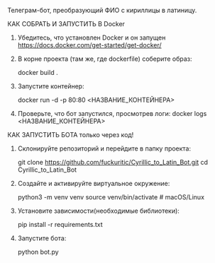 Телеграм-бот, преобразующий ФИО с кириллицы в латиницу.


КАК СОБРАТЬ И ЗАПУСТИТЬ В Docker

1. Убедитесь, что установлен Docker и он запущен https://docs.docker.com/get-started/get-docker/

2. В корне проекта (там же, где dockerfile) соберите образ:
    
    docker build .

3. Запустите контейнер:
    
    docker run -d -p 80:80 <НАЗВАНИЕ_КОНТЕЙНЕРА>

4. Проверьте, что бот запустился, просмотрев логи:
    docker logs <НАЗВАНИЕ_КОНТЕЙНЕРА>



КАК ЗАПУСТИТЬ БОТА только через код!

1. Склонируйте репозиторий и перейдите в папку проекта:

    git clone https://github.com/fuckuritic/Cyrillic_to_Latin_Bot.git
    cd Cyrillic_to_Latin_Bot


2. Создайте и активируйте виртуальное окружение:

    python3 -m venv venv
    source venv/bin/activate   # macOS/Linux

3. Установите зависимости(необходимые библиотеки):

    pip install -r requirements.txt

4. Запустите бота:

    python bot.py



